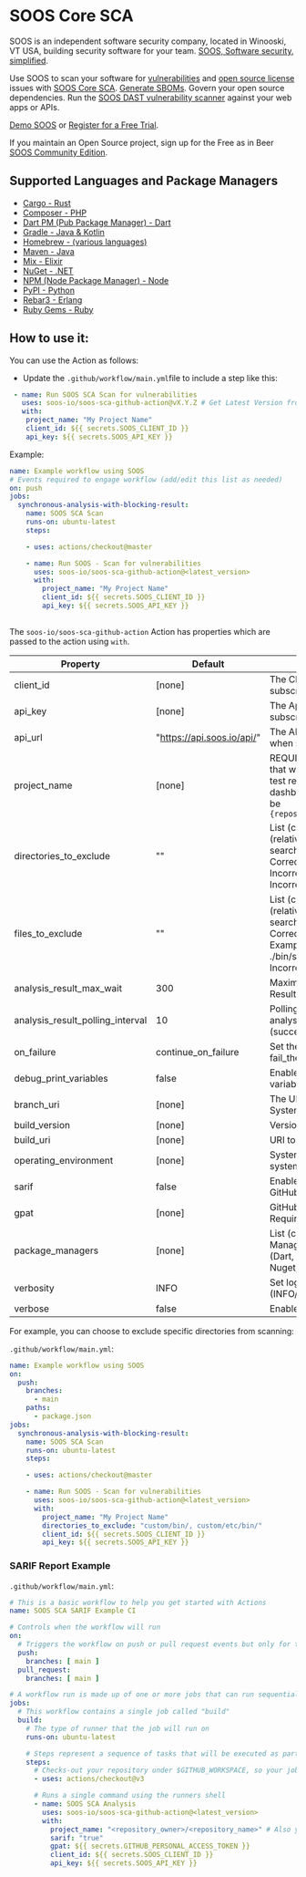 # SOOS Core SCA

SOOS is an independent software security company, located in Winooski, VT USA, building security software for your team. [SOOS, Software security, simplified](https://soos.io).

Use SOOS to scan your software for [vulnerabilities](https://app.soos.io/research/vulnerabilities) and [open source license](https://app.soos.io/research/licenses) issues with [SOOS Core SCA](https://soos.io/sca-product). [Generate SBOMs](https://kb.soos.io/help/generating-a-software-bill-of-materials-sbom). Govern your open source dependencies. Run the [SOOS DAST vulnerability scanner](https://soos.io/dast-product) against your web apps or APIs.

[Demo SOOS](https://app.soos.io/demo) or [Register for a Free Trial](https://app.soos.io/register).

If you maintain an Open Source project, sign up for the Free as in Beer [SOOS Community Edition](https://soos.io/products/community-edition).

## Supported Languages and Package Managers

* [Cargo - Rust](https://doc.rust-lang.org/cargo/)
* [Composer - PHP](https://maven.apache.org/)
* [Dart PM (Pub Package Manager) - Dart](https://pub.dev/)
* [Gradle - Java & Kotlin](https://gradle.org/)
* [Homebrew - (various languages)](https://brew.sh/)
* [Maven - Java](https://maven.apache.org/)
* [Mix - Elixir](https://hexdocs.pm/mix/Mix.html)
* [NuGet - .NET](https://www.nuget.org/)
* [NPM (Node Package Manager) - Node](https://www.npmjs.com/)
* [PyPI - Python](https://pypi.org/)
* [Rebar3 - Erlang](https://rebar3.readme.io/docs/getting-started)
* [Ruby Gems - Ruby](https://rubygems.org/)

## How to use it:

You can use the Action as follows:

- Update the `.github/workflow/main.yml`file to include a step like this:
```yaml
 - name: Run SOOS SCA Scan for vulnerabilities
   uses: soos-io/soos-sca-github-action@vX.Y.Z # Get Latest Version from https://github.com/marketplace/actions/soos-core-sca
   with:
    project_name: "My Project Name"
    client_id: ${{ secrets.SOOS_CLIENT_ID }}
    api_key: ${{ secrets.SOOS_API_KEY }}
```
Example:
```yaml
name: Example workflow using SOOS
# Events required to engage workflow (add/edit this list as needed)
on: push
jobs:
  synchronous-analysis-with-blocking-result:
    name: SOOS SCA Scan
    runs-on: ubuntu-latest
    steps:

    - uses: actions/checkout@master

    - name: Run SOOS - Scan for vulnerabilities
      uses: soos-io/soos-sca-github-action@<latest_version>
      with:
        project_name: "My Project Name"
        client_id: ${{ secrets.SOOS_CLIENT_ID }}
        api_key: ${{ secrets.SOOS_API_KEY }}
        
```

The `soos-io/soos-sca-github-action` Action has properties which are passed to the action using `with`.

| Property                         | Default                    | Description                                                                                                                                                                                                                                   |
|----------------------------------|----------------------------|-----------------------------------------------------------------------------------------------------------------------------------------------------------------------------------------------------------------------------------------------|
| client_id                         | [none] | The Client Id provided to you when subscribing to SOOS services.                                                                                                                                                                           |
| api_key                         | [none] | The Api Key provided to you when subscribing to SOOS services.                                                                                                                                                                           |
| api_url                         | "https://api.soos.io/api/" | The API BASE URI provided to you when subscribing to SOOS services.                                                                                                                                                                           |
| project_name                     | [none]                     | REQUIRED. A custom project name that will present itself as a collection of test results within your soos.io dashboard. For SARIF Report, it should be `{repository_owner}/{repository_name}`                                                 |
| directories_to_exclude           | ""                         | List (comma separated) of directories (relative to ./) to exclude from the search for manifest files. Example - Correct: bin/start/ ... Example - Incorrect: ./bin/start/ ... Example - Incorrect: /bin/start/'                               |
| files_to_exclude                 | ""                         | List (comma separated) of files (relative to ./) to exclude from the search for manifest files. Example - Correct: bin/start/manifest.txt ... Example - Incorrect: ./bin/start/manifest.txt ... Example - Incorrect: /bin/start/manifest.txt' |
| analysis_result_max_wait         | 300                        | Maximum seconds to wait for Analysis Result before exiting with error.                                                                                                                                                                        |
| analysis_result_polling_interval | 10                         | Polling interval (in seconds) for analysis result completion (success/failure.). Min 10.                                                                                                                                                      |
| on_failure | continue_on_failure                         | Set the On Failure Scan Strategy: fail_the_build, and                                                                                                                                                        |
| debug_print_variables            | false                      | Enables printing of input/environment variables within the docker container.                                                                                                                                                                  |
| branch_uri                       | [none]                     | The URI to the branch from the SCM System                                                                                                                                                                                                     |
| build_version                    | [none]                     | Version of application build artifacts                                                                                                                                                                                                        |
| build_uri                        | [none]                     | URI to CI build info                                                                                                                                                                                                                          |
| operating_environment            | [none]                     | System info regarding operating system, etc.                                                                                                                                                                                                  |
| sarif                            | false                      | Enable Uploading the SARIF Report to GitHub.                                                                                                                                                                                                  |
| gpat                             | [none]                     | GitHub Personal Access Token. Required to upload SARIF Report                                                                                                                                                                                 |
| package_managers                             | [none]                     | List (comma separated) of Package Managers to filter manifest search. (Dart, Erlang, Homebrew, PHP, Java, Nuget, NPM, Python, Ruby, Rust.)                                                                                                                                                                               |
| verbosity                             | INFO                     | Set logging verbosity level value (INFO/DEBUG)                                                                                                                                                                    |
| verbose                             | false                     | Enable verbose logging |

For example, you can choose to exclude specific directories from scanning:

`.github/workflow/main.yml`:
```yaml
name: Example workflow using SOOS
on: 
  push:
    branches: 
      - main 
    paths:
      - package.json
jobs:
  synchronous-analysis-with-blocking-result:
    name: SOOS SCA Scan
    runs-on: ubuntu-latest
    steps:

    - uses: actions/checkout@master

    - name: Run SOOS - Scan for vulnerabilities
      uses: soos-io/soos-sca-github-action@<latest_version>
      with:
        project_name: "My Project Name"
        directories_to_exclude: "custom/bin/, custom/etc/bin/"
        client_id: ${{ secrets.SOOS_CLIENT_ID }}
        api_key: ${{ secrets.SOOS_API_KEY }}
```

### SARIF Report Example

`.github/workflow/main.yml`:
``` yaml
# This is a basic workflow to help you get started with Actions
name: SOOS SCA SARIF Example CI

# Controls when the workflow will run
on:
  # Triggers the workflow on push or pull request events but only for the main branch
  push:
    branches: [ main ]
  pull_request:
    branches: [ main ]

# A workflow run is made up of one or more jobs that can run sequentially or in parallel
jobs:
  # This workflow contains a single job called "build"
  build:
    # The type of runner that the job will run on
    runs-on: ubuntu-latest

    # Steps represent a sequence of tasks that will be executed as part of the job
    steps:
      # Checks-out your repository under $GITHUB_WORKSPACE, so your job can access it
      - uses: actions/checkout@v3

      # Runs a single command using the runners shell
      - name: SOOS SCA Analysis
        uses: soos-io/soos-sca-github-action@<latest_version>
        with:
          project_name: "<repository_owner>/<repository_name>" # Also you can use the var ${{ github.repository }}
          sarif: "true"
          gpat: ${{ secrets.GITHUB_PERSONAL_ACCESS_TOKEN }}
          client_id: ${{ secrets.SOOS_CLIENT_ID }}
          api_key: ${{ secrets.SOOS_API_KEY }}
```
